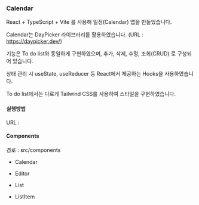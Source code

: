 ### Calendar 

React + TypeScript + Vite 를 사용해 일정(Calendar) 앱을 만들었습니다.

Calendar는 DayPicker 라이브러리를 활용하였습니다. (URL : https://daypicker.dev/)

기능은 To do list와 동일하게 구현하였으며, 추가, 삭제, 수정, 조회(CRUD) 로 구성되어 있습니다.

상태 관리 시 useState, useReducer 등 React에서 제공하는 Hooks을 사용하였습니다.

To do list에서는 다르게 Tailwind CSS를 사용하여 스타일을 구현하였습니다.

#### 실행방법
URL : 

#### Components
경로 : src/components

- Calendar

- Editor

- List

- ListItem
